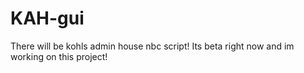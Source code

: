 # KAH-gui
There will be kohls admin house nbc script! Its beta right now and im working on this project!
